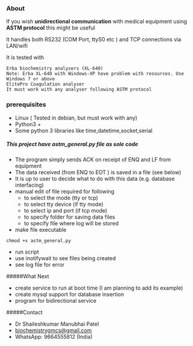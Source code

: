 ### About
If you wish **unidirectional communication** with medical equipment using **ASTM protocol** this might be useful

It handles both RS232 (COM Port, ttyS0 etc ) and TCP connections via LAN/wifi

It is tested with

	Erba biochemistry analysers (XL-640)
	Note: Erba XL-640 with Windows-XP have problem with resources. Use Windows 7 or above
	ElitePro Coagulation analyser
	It must work with any analyser following ASTM protocol

### prerequisites
  * Linux ( Tested in debian, but must work with any)
  * Python3 +
  * Some python 3 libraries like time,datetime,socket,serial
  
##### This project have astm_general.py file as sole code
  * The program simply sends ACK on receipt of ENQ and LF from equipment
  * The data received (from ENQ to EOT ) is saved in a file (see below)
  * It is up to user to decide what to do with this data (e.g. database interfacing)  
  * manual edit of file required for following
    * to select the mode (tty or tcp)
    * to select tty device (if tty mode)
    * to select ip and port (if tcp mode)
    * to specify folder for saving data files
    * to specify file where log will be stored
  * make file executable
  ```
  chmod +x astm_general.py
  ```
  * run script
  * use inotifywait to see files being created
  * see log file for error
  
#####What Next
  * create service to run at boot time (I am planning to add its example)
  * create mysql support for database insertion
  * program for bidirectional service
  
#####Contact
  * Dr Shaileshkumar Manubhai Patel
  * biochemistrygmcs@gmail.com
  * WhatsApp: 9664555812 (India)
	
